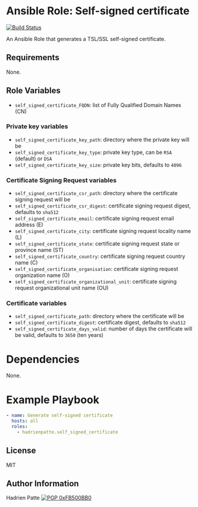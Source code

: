 # Ansible Role: Self-signed certificate

[![Build Status](https://travis-ci.com/HadrienPatte/ansible-role-self-signed-certificate.svg?branch=master)](https://travis-ci.com/HadrienPatte/ansible-role-self-signed-certificate)

An Ansible Role that generates a TSL/SSL self-signed certificate.

## Requirements

None.

## Role Variables

* `self_signed_certificate_FQDN`: list of Fully Qualified Domain Names (CN)

### Private key variables

* `self_signed_certificate_key_path`: directory where the private key will be
* `self_signed_certificate_key_type`: private key type, can be `RSA` (default)
  or `DSA`
* `self_signed_certificate_key_size`: private key bits, defaults to `4096`

### Certificate Signing Request variables

* `self_signed_certificate_csr_path`: directory where the certificate signing
  request will be
* `self_signed_certificate_csr_digest`: certificate signing request digest,
  defaults to `sha512`
* `self_signed_certificate_email`: certificate signing request email address (E)
* `self_signed_certificate_city`: certificate signing request locality name (L)
* `self_signed_certificate_state`: certificate signing request state or province
  name (ST)
* `self_signed_certificate_country`: certificate signing request country name
  (C)
* `self_signed_certificate_organisation`: certificate signing request
  organization name (O)
* `self_signed_certificate_organizational_unit`: certificate signing request
  organizational unit name (OU)

### Certificate variables

* `self_signed_certificate_path`: directory where the certificate will be
* `self_signed_certificate_digest`: certificate digest, defaults to `sha512`
* `self_signed_certificate_days_valid`: number of days the certificate will be
  valid, defaults to `3650` (ten years)

# Dependencies

None.

# Example Playbook

```yaml
- name: Generate self-signed certificate
  hosts: all
  roles:
    - hadrienpatte.self_signed_certificate
```

## License

MIT

## Author Information

Hadrien Patte [![PGP 0xFB500BB0](https://peegeepee.com/badge/orange/FB500BB0.svg)](https://peegeepee.com/FB500BB0)
